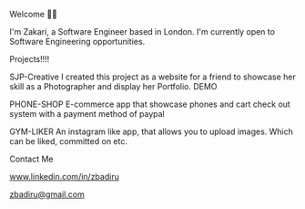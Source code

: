 Welcome 🤝🏾

I'm Zakari, a Software Engineer based in London. I'm currently open to Software Engineering opportunities. 

Projects!!!!

SJP-Creative
I created this project as a website for a friend to showcase her skill as a Photographer and display her Portfolio. DEMO 

PHONE-SHOP
E-commerce app that showcase phones and cart check out system with a payment method of paypal

GYM-LIKER
An instagram like app, that allows you to upload images. Which can be liked, committed on etc.

Contact Me

www.linkedin.com/in/zbadiru

zbadiru@gmail.com
